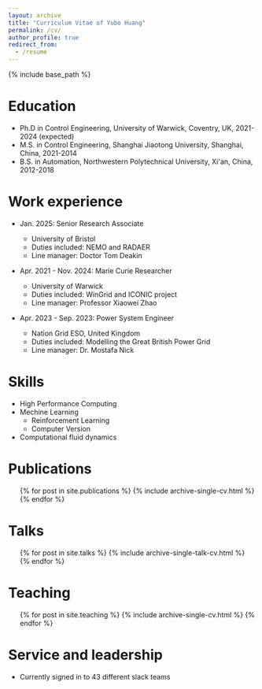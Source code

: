 ```yaml
---
layout: archive
title: "Curriculum Vitae of Yubo Huang"
permalink: /cv/
author_profile: true
redirect_from:
  - /resume
---
```


{% include base_path %}

Education
======
* Ph.D in Control Engineering, University of Warwick, Coventry, UK, 2021-2024 (expected)
* M.S. in Control Engineering, Shanghai Jiaotong University, Shanghai, China, 2021-2014 
* B.S. in Automation, Northwestern Polytechnical University, Xi'an, China, 2012-2018

Work experience
======
* Jan. 2025: Senior Research Associate
  * University of Bristol
  * Duties included: NEMO and RADAER
  * Line manager: Doctor Tom Deakin
  
* Apr. 2021 - Nov. 2024: Marie Curie Researcher
  * University of Warwick
  * Duties included: WinGrid and ICONIC project
  * Line manager: Professor Xiaowei Zhao

* Apr. 2023 - Sep. 2023: Power System Engineer
  * Nation Grid ESO, United Kingdom
  * Duties included: Modelling the Great British Power Grid
  * Line manager: Dr. Mostafa Nick
  
Skills
======
* High Performance Computing
* Mechine Learning
  * Reinforcement Learning
  * Computer Version
* Computational fluid dynamics

Publications
======
  <ul>{% for post in site.publications %}
    {% include archive-single-cv.html %}
  {% endfor %}</ul>
  
Talks
======
  <ul>{% for post in site.talks %}
    {% include archive-single-talk-cv.html %}
  {% endfor %}</ul>
  
Teaching
======
  <ul>{% for post in site.teaching %}
    {% include archive-single-cv.html %}
  {% endfor %}</ul>
  
Service and leadership
======
* Currently signed in to 43 different slack teams
